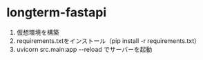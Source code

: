 # longterm-fastapi

1. 仮想環境を構築
2. requirements.txtをインストール（pip install -r requirements.txt）
3. uvicorn src.main:app --reload でサーバーを起動